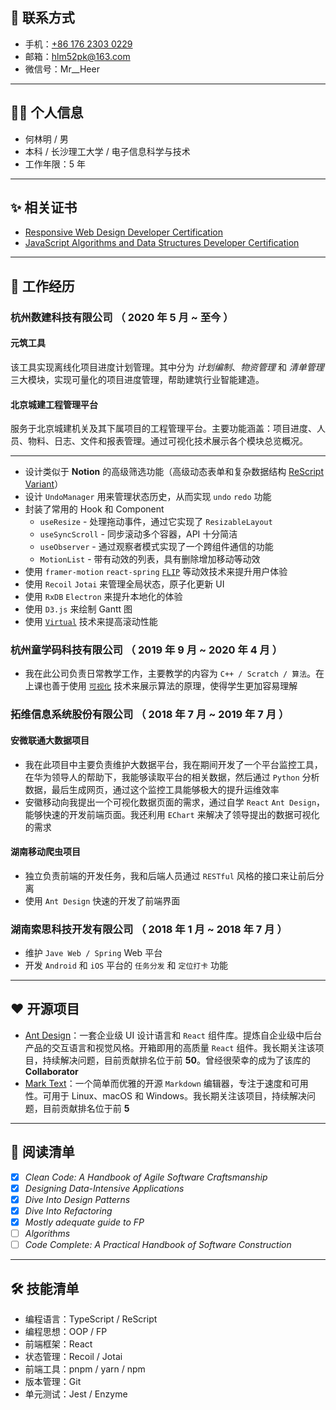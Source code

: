 ## 📧 联系方式

- 手机：[+86 176 2303 0229](<tel:(+86)17623030229>)
- 邮箱：[hlm52pk@163.com](mailto:hlm52pk@163.com)
- 微信号：Mr\_\_Heer

---

## 🧑‍💻 个人信息

- 何林明 / 男
- 本科 / 长沙理工大学 / 电子信息科学与技术
- 工作年限：5 年

---

## ✨ 相关证书

- [Responsive Web Design Developer Certification](https://www.freecodecamp.org/certification/mrheer/responsive-web-design)
- [JavaScript Algorithms and Data Structures Developer Certification](https://www.freecodecamp.org/certification/mrheer/javascript-algorithms-and-data-structures)

---

## 🌈 工作经历

### 杭州数建科技有限公司 （ 2020 年 5 月 ~ 至今 ）

#### 元筑工具

该工具实现离线化项目进度计划管理。其中分为 _计划编制_、_物资管理_ 和 _清单管理_ 三大模块，实现可量化的项目进度管理，帮助建筑行业智能建造。

#### 北京城建工程管理平台

服务于北京城建机关及其下属项目的工程管理平台。主要功能涵盖：项目进度、人员、物料、日志、文件和报表管理。通过可视化技术展示各个模块总览概况。

---

- 设计类似于 **Notion** 的高级筛选功能（高级动态表单和复杂数据结构 [ReScript Variant](https://rescript-lang.org/docs/manual/latest/variant)）
- 设计 `UndoManager` 用来管理状态历史，从而实现 `undo` `redo` 功能
- 封装了常用的 Hook 和 Component
  - `useResize` - 处理拖动事件，通过它实现了 `ResizableLayout`
  - `useSyncScroll` - 同步滚动多个容器，API 十分简洁
  - `useObserver` - 通过观察者模式实现了一个跨组件通信的功能
  - `MotionList` - 带有动效的列表，具有删除增加移动等动效
- 使用 `framer-motion` `react-spring` [`FLIP`](https://aerotwist.com/blog/flip-your-animations/) 等动效技术来提升用户体验
- 使用 `Recoil` `Jotai` 来管理全局状态，原子化更新 UI
- 使用 `RxDB` `Electron` 来提升本地化的体验
- 使用 `D3.js` 来绘制 Gantt 图
- 使用 [`Virtual`](https://tanstack.com/virtual/v3) 技术来提高滚动性能

### 杭州童学码科技有限公司 （ 2019 年 9 月 ~ 2020 年 4 月 ）

- 我在此公司负责日常教学工作，主要教学的内容为 `C++ / Scratch / 算法`。在上课也善于使用 [`可视化`](https://visualgo.net/en) 技术来展示算法的原理，使得学生更加容易理解

### 拓维信息系统股份有限公司 （ 2018 年 7 月 ~ 2019 年 7 月 ）

#### 安微联通大数据项目

- 我在此项目中主要负责维护大数据平台，我在期间开发了一个平台监控工具，在华为领导人的帮助下，我能够读取平台的相关数据，然后通过 `Python` 分析数据，最后生成网页，通过这个监控工具能够极大的提升运维效率
- 安徽移动向我提出一个可视化数据页面的需求，通过自学 `React` `Ant Design`，能够快速的开发前端页面。我还利用 `EChart` 来解决了领导提出的数据可视化的需求

#### 湖南移动爬虫项目

- 独立负责前端的开发任务，我和后端人员通过 `RESTful` 风格的接口来让前后分离
- 使用 `Ant Design` 快速的开发了前端界面

### 湖南索思科技开发有限公司 （ 2018 年 1 月 ~ 2018 年 7 月 ）

- 维护 `Jave Web / Spring` Web 平台
- 开发 `Android` 和 `iOS` 平台的 `任务分发` 和 `定位打卡` 功能

---

## ❤️ 开源项目

- [Ant Design](https://github.com/ant-design/ant-design)：一套企业级 UI 设计语言和 `React` 组件库。提炼自企业级中后台产品的交互语言和视觉风格。开箱即用的高质量 `React` 组件。我长期关注该项目，持续解决问题，目前贡献排名位于前 **50**。曾经很荣幸的成为了该库的 **Collaborator**
- [Mark Text](https://github.com/marktext/marktext)：一个简单而优雅的开源 `Markdown` 编辑器，专注于速度和可用性。可用于 Linux、macOS 和 Windows。我长期关注该项目，持续解决问题，目前贡献排名位于前 **5**

---

## 📖 阅读清单

- [x] _Clean Code: A Handbook of Agile Software Craftsmanship_
- [x] _Designing Data-Intensive Applications_
- [x] _Dive Into Design Patterns_
- [x] _Dive Into Refactoring_
- [x] _Mostly adequate guide to FP_
- [ ] _Algorithms_
- [ ] _Code Complete: A Practical Handbook of Software Construction_

---

## 🛠 技能清单

- 编程语言：TypeScript / ReScript
- 编程思想：OOP / FP
- 前端框架：React
- 状态管理：Recoil / Jotai
- 前端工具：pnpm / yarn / npm
- 版本管理：Git
- 单元测试：Jest / Enzyme
